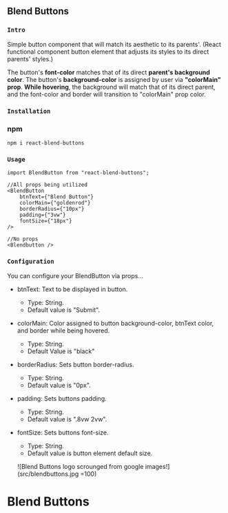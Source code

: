 ## Blend Buttons

### `Intro`

Simple button component that will match its aesthetic to its parents'.
(React functional component button element that adjusts its styles to its direct parents' styles.)<br />

The button's **font-color** matches that of its direct **parent's background color**. The button's **background-color** is assigned by user via **"colorMain" prop**. **While hovering**, the background will match that of its direct parent, and the font-color and border will transition to "colorMain" prop color.

### `Installation`

### npm

`npm i react-blend-buttons`

### `Usage`

    import BlendButton from "react-blend-buttons";

    //All props being utilized
    <BlendButton
    	btnText={"Blend Button"}
    	colorMain={"goldenrod"}
    	borderRadius={"10px"}
    	padding={"3vw"}
    	fontSize={"18px"}
    />

    //No props
    <Blendbutton />

### `Configuration`<br />

You can configure your BlendButton via props...

- btnText: Text to be displayed in button.
  - Type: String.
  - Default value is "Submit".
- colorMain: Color assigned to button background-color, btnText color, and border while being hovered.
  - Type: String.
  - Default Value is "black"
- borderRadius: Sets button border-radius.
  - Type: String.
  - Default value is "0px".
- padding: Sets buttons padding.
  - Type: String.
  - Default value is ".8vw 2vw".
- fontSize: Sets buttons font-size.

  - Type: String.
  - Default value is button element default size.

  ![Blend Buttons logo scrounged from google images!](src/blendbuttons.jpg =100)

# Blend Buttons
